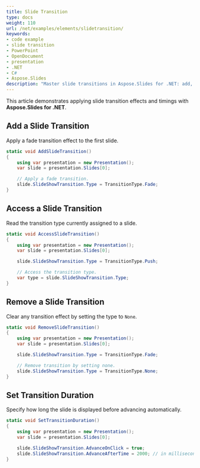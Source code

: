 ```yaml
---
title: Slide Transition
type: docs
weight: 110
url: /net/examples/elements/slidetransition/
keywords:
- code example
- slide transition
- PowerPoint
- OpenDocument
- presentation
- .NET
- C#
- Aspose.Slides
description: "Master slide transitions in Aspose.Slides for .NET: add, customize, and sequence effects and durations with C# examples for PPT, PPTX, and ODP presentations."
---
```


This article demonstrates applying slide transition effects and timings with **Aspose.Slides for .NET**.

## **Add a Slide Transition**

Apply a fade transition effect to the first slide.

```csharp
static void AddSlideTransition()
{
    using var presentation = new Presentation();
    var slide = presentation.Slides[0];

    // Apply a fade transition.
    slide.SlideShowTransition.Type = TransitionType.Fade;
}
```

## **Access a Slide Transition**

Read the transition type currently assigned to a slide.

```csharp
static void AccessSlideTransition()
{
    using var presentation = new Presentation();
    var slide = presentation.Slides[0];

    slide.SlideShowTransition.Type = TransitionType.Push;

    // Access the transition type.
    var type = slide.SlideShowTransition.Type;
}
```

## **Remove a Slide Transition**

Clear any transition effect by setting the type to `None`.

```csharp
static void RemoveSlideTransition()
{
    using var presentation = new Presentation();
    var slide = presentation.Slides[0];

    slide.SlideShowTransition.Type = TransitionType.Fade;

    // Remove transition by setting none.
    slide.SlideShowTransition.Type = TransitionType.None;
}
```

## **Set Transition Duration**

Specify how long the slide is displayed before advancing automatically.

```csharp
static void SetTransitionDuration()
{
    using var presentation = new Presentation();
    var slide = presentation.Slides[0];

    slide.SlideShowTransition.AdvanceOnClick = true;
    slide.SlideShowTransition.AdvanceAfterTime = 2000; // in milliseconds
}
```

